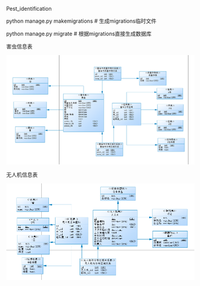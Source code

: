 Pest_identification



python manage.py  makemigrations    # 生成migrations临时文件 

python manage.py  migrate           # 根据migrations直接生成数据库

害虫信息表

![image-20210701183703504](..\imgs\害虫信息表.png)

无人机信息表

![无人机信息表](..\imgs\无人机信息表.png)